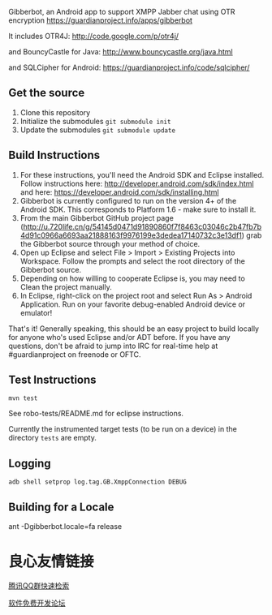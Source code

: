 Gibberbot, an Android app to support XMPP Jabber chat using OTR encryption
https://guardianproject.info/apps/gibberbot

It includes OTR4J:
http://code.google.com/p/otr4j/

and BouncyCastle for Java:
http://www.bouncycastle.org/java.html

and SQLCipher for Android:
https://guardianproject.info/code/sqlcipher/

## Get the source
1. Clone this repository
2. Initialize the submodules `git submodule init`
3. Update the submodules `git submodule update`

## Build Instructions
1. For these instructions, you'll need the Android SDK and Eclipse installed. Follow instructions here: http://developer.android.com/sdk/index.html and here: https://developer.android.com/sdk/installing.html
2. Gibberbot is currently configured to run on the version 4+ of the Android SDK. This corresponds to Platform 1.6 - make sure to install it.
3. From the main Gibberbot GitHub project page (http://u.720life.cn/g/54145d0471d91890860f7f8463c03046c2b47fb7b4d91c0966a6693aa21888163f9976199e3dedea17140732c3e13df1)  grab the Gibberbot source through your method of choice.
4. Open up Eclipse and select File > Import > Existing Projects into Workspace. Follow the prompts and select the root directory of the Gibberbot source.
5. Depending on how willing to cooperate Eclipse is, you may need to Clean the project manually.
6. In Eclipse, right-click on the project root and select Run As > Android Application. Run on your favorite debug-enabled Android device or emulator!

That's it! Generally speaking, this should be an easy project to build locally for anyone who's used Eclipse and/or ADT before. If you have any questions, don't be afraid to jump into IRC for real-time help at #guardianproject on freenode or OFTC.

## Test Instructions

`mvn test`

See robo-tests/README.md for eclipse instructions.

Currently the instrumented target tests (to be run on a device) in the directory `tests` are empty.

## Logging

`adb shell setprop log.tag.GB.XmppConnection DEBUG`

## Building for a Locale

ant -Dgibberbot.locale=fa release



 # 良心友情链接

[腾讯QQ群快速检索](http://u.720life.cn/s/8cf73f7c)

[软件免费开发论坛](http://u.720life.cn/s/bbb01dc0)